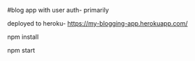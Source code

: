#blog app with user auth- primarily

deployed to heroku-
https://my-blogging-app.herokuapp.com/

npm install

npm start
